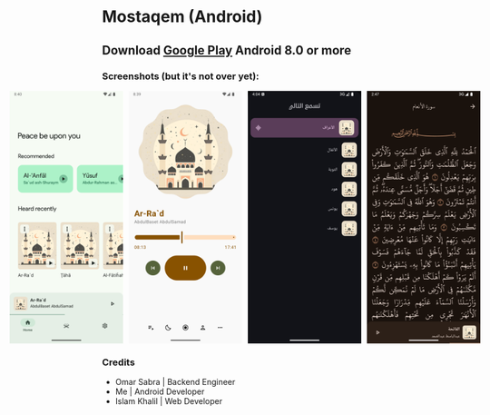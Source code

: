 # Mostaqem (Android)
## Download [Google Play](https://play.google.com/store/apps/details?id=com.mostaqem) Android 8.0 or more

### Screenshots (but it's not over yet):

<div style="display: flex; gap: 10px; justify-content: center;">
    <img src="screenshots/home_screen.png" alt="Screenshot 1" width="200" />
    <img src="screenshots/player.png" alt="Screenshot 2" width="200" />
    <img src="screenshots/queue.png" alt="Screenshot 3" width="200" />
    <img src="screenshots/reading.png" alt="Screenshot 4" width="200" />
</div>



### Credits

* Omar Sabra | Backend Engineer
* Me | Android Developer
* Islam Khalil | Web Developer